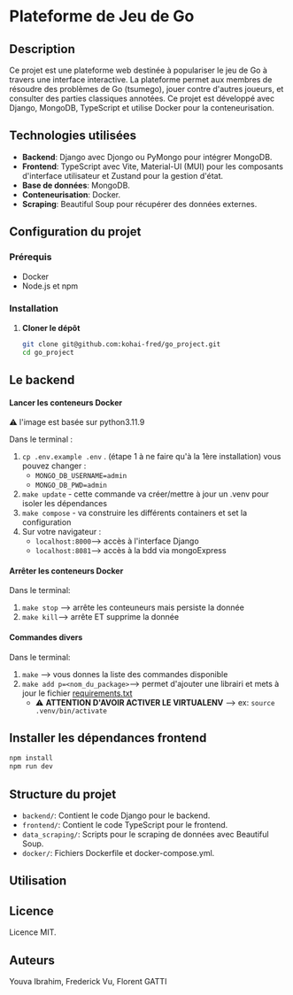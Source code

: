 # Plateforme de Jeu de Go

## Description

Ce projet est une plateforme web destinée à populariser le jeu de Go à travers une interface interactive. La plateforme
permet aux membres de résoudre des problèmes de Go (tsumego), jouer contre d'autres joueurs, et consulter des parties
classiques annotées. Ce projet est développé avec Django, MongoDB, TypeScript et utilise Docker pour la
conteneurisation.

## Technologies utilisées

- **Backend**: Django avec Djongo ou PyMongo pour intégrer MongoDB.
- **Frontend**: TypeScript avec Vite, Material-UI (MUI) pour les composants d'interface utilisateur et Zustand pour la
  gestion d'état.
- **Base de données**: MongoDB.
- **Conteneurisation**: Docker.
- **Scraping**: Beautiful Soup pour récupérer des données externes.

## Configuration du projet

### Prérequis

- Docker
- Node.js et npm

### Installation

1. **Cloner le dépôt**
   ```bash
   git clone git@github.com:kohai-fred/go_project.git
   cd go_project
   ```

## **Le backend**

#### Lancer les conteneurs Docker

⚠️ l'image est basée sur python3.11.9

Dans le terminal :

1. `cp .env.example .env` . (étape 1 à ne faire qu'à la 1ère installation) vous pouvez changer :
   - `MONGO_DB_USERNAME=admin`
   - `MONGO_DB_PWD=admin`
2. `make update` - cette commande va créer/mettre à jour un .venv pour isoler les dépendances
3. `make compose` - va construire les différents containers et set la configuration
4. Sur votre navigateur :
   - `localhost:8000`--> accès à l'interface Django
   - `localhost:8081`--> accès à la bdd via mongoExpress

#### Arrêter les conteneurs Docker

Dans le terminal:

1. `make stop` --> arrête les conteuneurs mais persiste la donnée
2. `make kill`--> arrête ET supprime la donnée

#### Commandes divers

Dans le terminal:

1. `make` --> vous donnes la liste des commandes disponible
2. `make add p=<nom_du_package>`--> permet d'ajouter une librairi et mets à jour le fichier <u>requirements.txt</u>
   - ⚠️ <b>ATTENTION D'AVOIR ACTIVER LE VIRTUALENV</b> --> ex: `source .venv/bin/activate`

## Installer les dépendances frontend

```bash
npm install
npm run dev
```

## Structure du projet

- `backend/`: Contient le code Django pour le backend.
- `frontend/`: Contient le code TypeScript pour le frontend.
- `data_scraping/`: Scripts pour le scraping de données avec Beautiful Soup.
- `docker/`: Fichiers Dockerfile et docker-compose.yml.

## Utilisation

## Licence

Licence MIT.

## Auteurs

Youva Ibrahim, Frederick Vu, Florent GATTI
